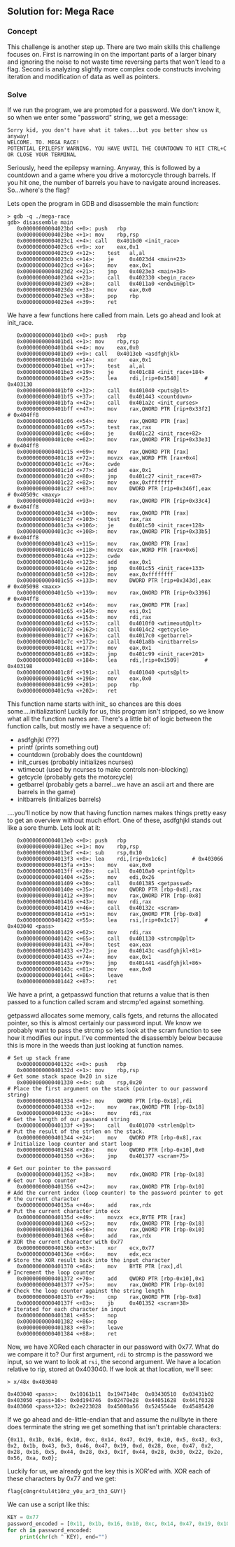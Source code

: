 ## Solution for: Mega Race

### Concept

This challenge is another step up. There are two main skills this challenge focuses on. First is narrowing in on the important parts of a larger binary and ignoring the noise to not waste time reversing parts that won't lead to a flag. Second is analyzing slightly more complex code constructs involving iteration and modification of data as well as pointers.

### Solve

If we run the program, we are prompted for a password. We don't know it, so when we enter some "password" string, we get a message:

```
Sorry kid, you don't have what it takes...but you better show us anyway!
WELCOME. TO. MEGA RACE!
POTENTIAL EPILEPSY WARNING. YOU HAVE UNTIL THE COUNTDOWN TO HIT CTRL+C OR CLOSE YOUR TERMINAL
```

Seriously, heed the epilepsy warning. Anyway, this is followed by a countdown and a game where you drive a motorcycle through barrels. If you hit one, the number of barrels you have to navigate around increases. So...where's the flag?

Lets open the program in GDB and disassemble the main function:

```
> gdb -q ./mega-race
gdb> disassemble main
   0x00000000004023bd <+0>:	push   rbp
   0x00000000004023be <+1>:	mov    rbp,rsp
   0x00000000004023c1 <+4>:	call   0x401bd0 <init_race>
   0x00000000004023c6 <+9>:	xor    eax,0x1
   0x00000000004023c9 <+12>:	test   al,al
   0x00000000004023cb <+14>:	je     0x4023d4 <main+23>
   0x00000000004023cd <+16>:	mov    eax,0x1
   0x00000000004023d2 <+21>:	jmp    0x4023e3 <main+38>
   0x00000000004023d4 <+23>:	call   0x402330 <begin_race>
   0x00000000004023d9 <+28>:	call   0x4011a0 <endwin@plt>
   0x00000000004023de <+33>:	mov    eax,0x0
   0x00000000004023e3 <+38>:	pop    rbp
   0x00000000004023e4 <+39>:	ret   
```

We have a few functions here called from main. Lets go ahead and look at init_race. 
```
   0x0000000000401bd0 <+0>:	push   rbp
   0x0000000000401bd1 <+1>:	mov    rbp,rsp
   0x0000000000401bd4 <+4>:	mov    eax,0x0
   0x0000000000401bd9 <+9>:	call   0x4013eb <asdfghjkl>
   0x0000000000401bde <+14>:	xor    eax,0x1
   0x0000000000401be1 <+17>:	test   al,al
   0x0000000000401be3 <+19>:	je     0x401c88 <init_race+184>
   0x0000000000401be9 <+25>:	lea    rdi,[rip+0x1540]        # 0x403130
   0x0000000000401bf0 <+32>:	call   0x401040 <puts@plt>
   0x0000000000401bf5 <+37>:	call   0x401443 <countdown>
   0x0000000000401bfa <+42>:	call   0x401a2c <init_curses>
   0x0000000000401bff <+47>:	mov    rax,QWORD PTR [rip+0x33f2]        # 0x404ff8
   0x0000000000401c06 <+54>:	mov    rax,QWORD PTR [rax]
   0x0000000000401c09 <+57>:	test   rax,rax
   0x0000000000401c0c <+60>:	je     0x401c22 <init_race+82>
   0x0000000000401c0e <+62>:	mov    rax,QWORD PTR [rip+0x33e3]        # 0x404ff8
   0x0000000000401c15 <+69>:	mov    rax,QWORD PTR [rax]
   0x0000000000401c18 <+72>:	movzx  eax,WORD PTR [rax+0x4]
   0x0000000000401c1c <+76>:	cwde   
   0x0000000000401c1d <+77>:	add    eax,0x1
   0x0000000000401c20 <+80>:	jmp    0x401c27 <init_race+87>
   0x0000000000401c22 <+82>:	mov    eax,0xffffffff
   0x0000000000401c27 <+87>:	mov    DWORD PTR [rip+0x346f],eax        # 0x40509c <maxy>
   0x0000000000401c2d <+93>:	mov    rax,QWORD PTR [rip+0x33c4]        # 0x404ff8
   0x0000000000401c34 <+100>:	mov    rax,QWORD PTR [rax]
   0x0000000000401c37 <+103>:	test   rax,rax
   0x0000000000401c3a <+106>:	je     0x401c50 <init_race+128>
   0x0000000000401c3c <+108>:	mov    rax,QWORD PTR [rip+0x33b5]        # 0x404ff8
   0x0000000000401c43 <+115>:	mov    rax,QWORD PTR [rax]
   0x0000000000401c46 <+118>:	movzx  eax,WORD PTR [rax+0x6]
   0x0000000000401c4a <+122>:	cwde   
   0x0000000000401c4b <+123>:	add    eax,0x1
   0x0000000000401c4e <+126>:	jmp    0x401c55 <init_race+133>
   0x0000000000401c50 <+128>:	mov    eax,0xffffffff
   0x0000000000401c55 <+133>:	mov    DWORD PTR [rip+0x343d],eax        # 0x405098 <maxx>
   0x0000000000401c5b <+139>:	mov    rax,QWORD PTR [rip+0x3396]        # 0x404ff8
   0x0000000000401c62 <+146>:	mov    rax,QWORD PTR [rax]
   0x0000000000401c65 <+149>:	mov    esi,0x1
   0x0000000000401c6a <+154>:	mov    rdi,rax
   0x0000000000401c6d <+157>:	call   0x4010f0 <wtimeout@plt>
   0x0000000000401c72 <+162>:	call   0x4014c2 <getcycle>
   0x0000000000401c77 <+167>:	call   0x4017c0 <getbarrel>
   0x0000000000401c7c <+172>:	call   0x401a8b <initbarrels>
   0x0000000000401c81 <+177>:	mov    eax,0x1
   0x0000000000401c86 <+182>:	jmp    0x401c99 <init_race+201>
   0x0000000000401c88 <+184>:	lea    rdi,[rip+0x1509]        # 0x403198
   0x0000000000401c8f <+191>:	call   0x401040 <puts@plt>
   0x0000000000401c94 <+196>:	mov    eax,0x0
   0x0000000000401c99 <+201>:	pop    rbp
   0x0000000000401c9a <+202>:	ret
```

This function name starts with init_ so chances are this does some....initialization! Luckily for us, this program isn't stripped, so we know what all the function names are. There's a little bit of logic between the function calls, but mostly we have a sequence of:

- asdfghjkl (???)
- printf (prints something out)
- countdown (probably does the countdown)
- init_curses (probably initializes ncurses)
- wtimeout (used by ncurses to make controls non-blocking)
- getcycle (probably gets the motorcycle)
- getbarrel (probably gets a barrel...we have an ascii art and there are barrels in the game)
- initbarrels (initializes barrels)

....you'll notice by now that having function names makes things pretty easy to get an overview without much effort. One of these, asdfghjkl stands out like a sore thumb. Lets look at it:

```
   0x00000000004013eb <+0>:	push   rbp
   0x00000000004013ec <+1>:	mov    rbp,rsp
   0x00000000004013ef <+4>:	sub    rsp,0x10
   0x00000000004013f3 <+8>:	lea    rdi,[rip+0x1c6c]        # 0x403066
   0x00000000004013fa <+15>:	mov    eax,0x0
   0x00000000004013ff <+20>:	call   0x4010a0 <printf@plt>
   0x0000000000401404 <+25>:	mov    edi,0x26
   0x0000000000401409 <+30>:	call   0x401385 <getpasswd>
   0x000000000040140e <+35>:	mov    QWORD PTR [rbp-0x8],rax
   0x0000000000401412 <+39>:	mov    rax,QWORD PTR [rbp-0x8]
   0x0000000000401416 <+43>:	mov    rdi,rax
   0x0000000000401419 <+46>:	call   0x40132c <scram>
   0x000000000040141e <+51>:	mov    rax,QWORD PTR [rbp-0x8]
   0x0000000000401422 <+55>:	lea    rsi,[rip+0x1c17]        # 0x403040 <pass>
   0x0000000000401429 <+62>:	mov    rdi,rax
   0x000000000040142c <+65>:	call   0x401130 <strcmp@plt>
   0x0000000000401431 <+70>:	test   eax,eax
   0x0000000000401433 <+72>:	jne    0x40143c <asdfghjkl+81>
   0x0000000000401435 <+74>:	mov    eax,0x1
   0x000000000040143a <+79>:	jmp    0x401441 <asdfghjkl+86>
   0x000000000040143c <+81>:	mov    eax,0x0
   0x0000000000401441 <+86>:	leave  
   0x0000000000401442 <+87>:	ret  
```

We have a print, a getpasswd function that returns a value that is then passed to a function called scram and strcmp'ed against something. 

getpasswd allocates some memory, calls fgets, and returns the allocated pointer, so this is almost certainly our password input. We know we probably want to pass the strcmp so lets look at the scram function to see how it modifies our input. I've commented the disassembly below because this is more in the weeds than just looking at function names.

```
# Set up stack frame
   0x000000000040132c <+0>:	push   rbp
   0x000000000040132d <+1>:	mov    rbp,rsp
# Get some stack space 0x20 in size
   0x0000000000401330 <+4>:	sub    rsp,0x20
# Place the first argument on the stack (pointer to our password string)
   0x0000000000401334 <+8>:	mov    QWORD PTR [rbp-0x18],rdi
   0x0000000000401338 <+12>:	mov    rax,QWORD PTR [rbp-0x18]
   0x000000000040133c <+16>:	mov    rdi,rax
# Get the length of our password string
   0x000000000040133f <+19>:	call   0x401070 <strlen@plt>
# Put the result of the strlen on the stack.
   0x0000000000401344 <+24>:	mov    QWORD PTR [rbp-0x8],rax
# Initialize loop counter and start loop
   0x0000000000401348 <+28>:	mov    QWORD PTR [rbp-0x10],0x0
   0x0000000000401350 <+36>:	jmp    0x401377 <scram+75>

# Get our pointer to the password
   0x0000000000401352 <+38>:	mov    rdx,QWORD PTR [rbp-0x18]
# Get our loop counter
   0x0000000000401356 <+42>:	mov    rax,QWORD PTR [rbp-0x10]
# Add the current index (loop counter) to the password pointer to get
# the current character
   0x000000000040135a <+46>:	add    rax,rdx
# Put the current character into ecx
   0x000000000040135d <+49>:	movzx  ecx,BYTE PTR [rax]
   0x0000000000401360 <+52>:	mov    rdx,QWORD PTR [rbp-0x18]
   0x0000000000401364 <+56>:	mov    rax,QWORD PTR [rbp-0x10]
   0x0000000000401368 <+60>:	add    rax,rdx
# XOR the current character with 0x77
   0x000000000040136b <+63>:	xor    ecx,0x77
   0x000000000040136e <+66>:	mov    edx,ecx
# Store the XOR result back into the input character
   0x0000000000401370 <+68>:	mov    BYTE PTR [rax],dl
# Increment the loop counter
   0x0000000000401372 <+70>:	add    QWORD PTR [rbp-0x10],0x1
   0x0000000000401377 <+75>:	mov    rax,QWORD PTR [rbp-0x10]
# Check the loop counter against the string length
   0x000000000040137b <+79>:	cmp    rax,QWORD PTR [rbp-0x8]
   0x000000000040137f <+83>:	jb     0x401352 <scram+38>
# Iterated for each character in input
   0x0000000000401381 <+85>:	nop
   0x0000000000401382 <+86>:	nop
   0x0000000000401383 <+87>:	leave  
   0x0000000000401384 <+88>:	ret   
```

Now, we have XORed each character in our password with 0x77. What do we compare it to? Our first argument, `rdi` to strcmp is the password we input, so we want to look at `rsi`, the second argument. We have a location relative to rip, stored at 0x403040. If we look at that location, we'll see:

`> x/48x 0x403040`

```
0x403040 <pass>:	0x10161b11	0x1947140c	0x03430510	0x03431b02
0x403050 <pass+16>:	0x0d194746	0x02470e28	0x44051628	0x441f0328
0x403060 <pass+32>:	0x2e223028	0x45000a56	0x5245544e	0x45485420
```

If we go ahead and de-little-endian that and assume the nullbyte in there does terminate the string we get something that isn't printable characters:

```
{0x11, 0x1b, 0x16, 0x10, 0xc, 0x14, 0x47, 0x19, 0x10, 0x5, 0x43, 0x3, 0x2, 0x1b, 0x43, 0x3, 0x46, 0x47, 0x19, 0xd, 0x28, 0xe, 0x47, 0x2, 0x28, 0x16, 0x5, 0x44, 0x28, 0x3, 0x1f, 0x44, 0x28, 0x30, 0x22, 0x2e, 0x56, 0xa, 0x0};
````

Luckily for us, we already got the key this is XOR'ed with. XOR each of these characters by 0x77 and we get:

`flag{c0ngr4tul4t10nz_y0u_ar3_th3_GUY!} `

We can use a script like this:
```python
KEY = 0x77
password_encoded = [0x11, 0x1b, 0x16, 0x10, 0xc, 0x14, 0x47, 0x19, 0x10, 0x5, 0x43, 0x3, 0x2, 0x1b, 0x43, 0x3, 0x46, 0x47, 0x19, 0xd, 0x28, 0xe, 0x47, 0x2, 0x28, 0x16, 0x5, 0x44, 0x28, 0x3, 0x1f, 0x44, 0x28, 0x30, 0x22, 0x2e, 0x56, 0xa]
for ch in password_encoded:
    print(chr(ch ^ KEY), end="")
```
